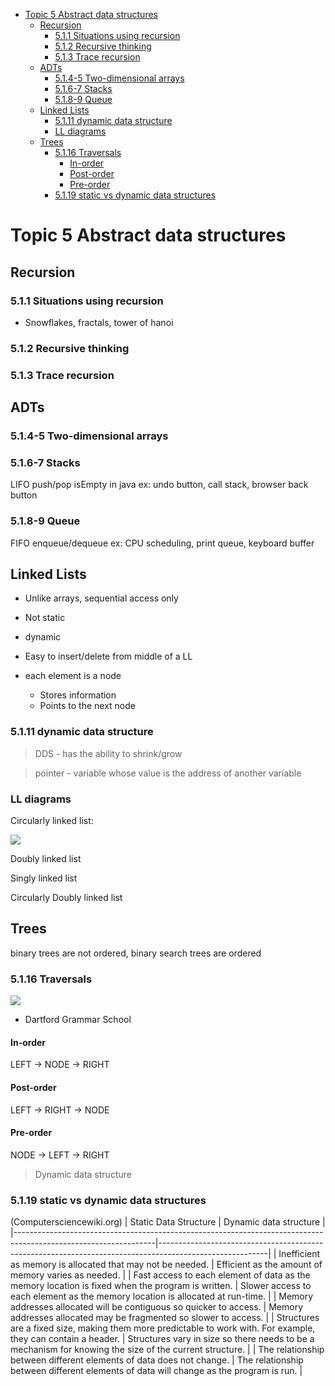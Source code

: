 - [Topic 5 Abstract data structures](#topic-5-abstract-data-structures)
  - [Recursion](#recursion)
    - [5.1.1 Situations using recursion](#511-situations-using-recursion)
    - [5.1.2 Recursive thinking](#512-recursive-thinking)
    - [5.1.3 Trace recursion](#513-trace-recursion)
  - [ADTs](#adts)
    - [5.1.4-5 Two-dimensional arrays](#514-5-two-dimensional-arrays)
    - [5.1.6-7 Stacks](#516-7-stacks)
    - [5.1.8-9 Queue](#518-9-queue)
  - [Linked Lists](#linked-lists)
    - [5.1.11 dynamic data structure](#5111-dynamic-data-structure)
    - [LL diagrams](#ll-diagrams)
  - [Trees](#trees)
    - [5.1.16 Traversals](#5116-traversals)
      - [In-order](#in-order)
      - [Post-order](#post-order)
      - [Pre-order](#pre-order)
    - [5.1.19 static vs dynamic data structures](#5119-static-vs-dynamic-data-structures)

# Topic 5 Abstract data structures

## Recursion

### 5.1.1 Situations using recursion

- Snowflakes, fractals, tower of hanoi

### 5.1.2 Recursive thinking

### 5.1.3 Trace recursion


## ADTs

### 5.1.4-5 Two-dimensional arrays

### 5.1.6-7 Stacks

LIFO
push/pop
isEmpty in java
ex: undo button, call stack, browser back button

### 5.1.8-9 Queue

FIFO
enqueue/dequeue
ex: CPU scheduling, print queue, keyboard buffer

## Linked Lists

- Unlike arrays, sequential access only
- Not static 
- dynamic
- Easy to insert/delete from middle of a LL

- each element is a node
  - Stores information
  - Points to the next node

### 5.1.11 dynamic data structure
 
> DDS - has the ability to shrink/grow

> pointer - variable whose value is the address of another variable

### LL diagrams
Circularly linked list:

![](2020-03-21-15-03-18.png)

Doubly linked list

Singly linked list

Circularly Doubly linked list

## Trees

binary trees are not ordered, binary search trees are ordered

### 5.1.16 Traversals

![](2020-03-21-15-12-58.png) 
- Dartford Grammar School



#### In-order
LEFT → NODE → RIGHT
#### Post-order
LEFT → RIGHT → NODE
#### Pre-order
NODE → LEFT → RIGHT

> Dynamic data structure

### 5.1.19 static vs dynamic data structures
(Computersciencewiki.org)
| Static Data Structure                                                                                           | Dynamic data structure                                                                                  |
|-----------------------------------------------------------------------------------------------------------------|---------------------------------------------------------------------------------------------------------|
| Inefficient as memory is allocated that may not be needed.                                                      | Efficient as the amount of memory varies as needed.                                                     |
| Fast access to each element of data as the memory location is fixed when the program is written.                | Slower access to each element as the memory location is allocated at run-time.                          |
| Memory addresses allocated will be contiguous so quicker to access.                                             | Memory addresses allocated may be fragmented so slower to access.                                       |
| Structures are a fixed size, making them more predictable to work with. For example, they can contain a header. | Structures vary in size so there needs to be a mechanism for knowing the size of the current structure. |
| The relationship between different elements of data does not change.                                            | The relationship between different elements of data will change as the program is run.                  |



